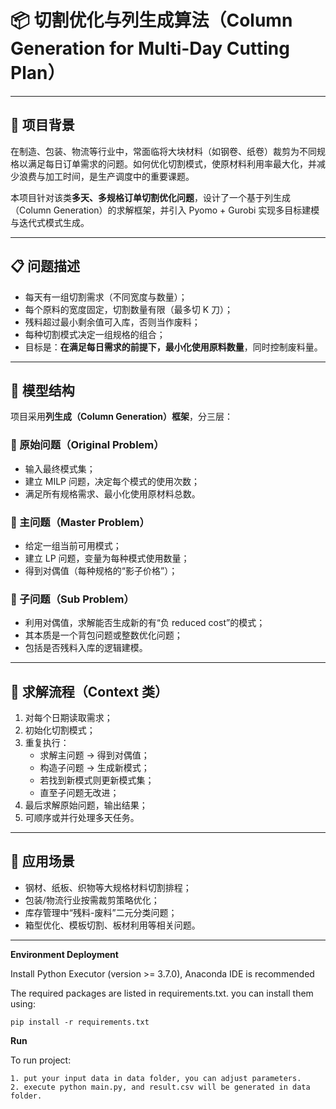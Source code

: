 # 📦 切割优化与列生成算法（Column Generation for Multi-Day Cutting Plan）

---

## 🧩 项目背景

在制造、包装、物流等行业中，常面临将大块材料（如钢卷、纸卷）裁剪为不同规格以满足每日订单需求的问题。如何优化切割模式，使原材料利用率最大化，并减少浪费与加工时间，是生产调度中的重要课题。

本项目针对该类**多天、多规格订单切割优化问题**，设计了一个基于列生成（Column Generation）的求解框架，并引入 Pyomo + Gurobi 实现多目标建模与迭代式模式生成。

---

## 📋 问题描述

- 每天有一组切割需求（不同宽度与数量）；
- 每个原料的宽度固定，切割数量有限（最多切 K 刀）；
- 残料超过最小剩余值可入库，否则当作废料；
- 每种切割模式决定一组规格的组合；
- 目标是：**在满足每日需求的前提下，最小化使用原料数量**，同时控制废料量。

---



## 🧠 模型结构

项目采用**列生成（Column Generation）框架**，分三层：

### 🔹 原始问题（Original Problem）

- 输入最终模式集；
- 建立 MILP 问题，决定每个模式的使用次数；
- 满足所有规格需求、最小化使用原材料总数。

### 🔹 主问题（Master Problem）

- 给定一组当前可用模式；
- 建立 LP 问题，变量为每种模式使用数量；
- 得到对偶值（每种规格的“影子价格”）；

### 🔹 子问题（Sub Problem）

- 利用对偶值，求解能否生成新的有“负 reduced cost”的模式；
- 其本质是一个背包问题或整数优化问题；
- 包括是否残料入库的逻辑建模。

---

## 🔁 求解流程（Context 类）

1. 对每个日期读取需求；
2. 初始化切割模式；
3. 重复执行：
   - 求解主问题 → 得到对偶值；
   - 构造子问题 → 生成新模式；
   - 若找到新模式则更新模式集；
   - 直至子问题无改进；
4. 最后求解原始问题，输出结果；
5. 可顺序或并行处理多天任务。

---


## 📌 应用场景

- 钢材、纸板、织物等大规格材料切割排程；
- 包装/物流行业按需裁剪策略优化；
- 库存管理中“残料-废料”二元分类问题；
- 箱型优化、模板切割、板材利用等相关问题。

---
**Environment Deployment**

 Install Python Executor (version >= 3.7.0), Anaconda IDE is recommended


The required packages are listed in requirements.txt. you can install them using:

    pip install -r requirements.txt
 
 **Run**

To run project:

    1. put your input data in data folder, you can adjust parameters.
    2. execute python main.py, and result.csv will be generated in data folder.